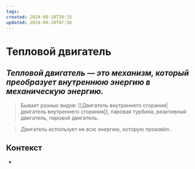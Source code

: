 ```yaml
---
tags: 
created: 2024-09-18T20:15
updated: 2024-09-20T07:56
---
```

# Тепловой двигатель

## ***Тепловой двигатель — это механизм, который преобразует внутреннюю энергию в механическую энергию.***

>Бывает разных видов: [[Двигатель внутреннего сгорания|двигатель внутреннего сгорания]], паровая турбина, реактивный двигатель, паровой двигатель.

> Двигатель использует не всю энергию, которую произвёл. 


## Контекст
- 

